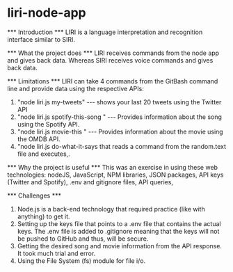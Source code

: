 # liri-node-app
*** Introduction ***
LIRI is a language interpretation and recognition interface similar to SIRI. 

*** What the project does ***
LIRI receives commands from the node app and gives back data.  Whereas SIRI receives voice commands and gives back data.

*** Limitations ***
LIRI can take 4 commands from the GitBash command line and provide data using the respective APIs:
1)  "node liri.js my-tweets" --- shows your last 20 tweets using the Twitter API
2)  "node liri.js spotify-this-song <song name>" --- Provides information about the song using the Spotify API.
3)  "node liri.js movie-this <movie name>" --- Provides information about the movie using the OMDB API.
4)  "node liri.js do-what-it-says that reads a command from the random.text file and executes,.

*** Why the project is useful ***
This was an exercise in using these web technologies:  nodeJS, JavaScript, NPM libraries, JSON packages, API keys (Twitter and Spotify), .env and gitignore files, API queries,  

*** Challenges ***
1)  Node.js is a back-end technology that required practice (like with anything) to get it.
2)  Setting up the keys file that points to a .env file that contains the actual keys.  The .env file is added to .gitignore meaning that the keys will not be pushed to GitHub and thus, will be secure.
3)  Getting the desired song and movie information from the API response.  It took much trial and error.
4)  Using the File System (fs) module for file i/o.
